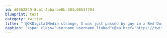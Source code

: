 ```yaml
---
id: d0962849-8cb1-4b6a-be8b-303c0053f704
blueprint: text
category: twitter
title: "'@OKDigitalMedia strange, I was just passed by guy in a Red Durango who was texting while driving ;)"
caption: '<span class="username username_linked">@<a href="https://twitter.com/OKDigitalMedia" title="John Thiessen">OKDigitalMedia</a></span> strange, I was just passed by guy in a Red Durango who was texting while driving ;)'
---
```

